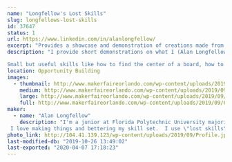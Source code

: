 ```yaml
---
name: "Longfellow's Lost Skills"
slug: longfellows-lost-skills
id: 37647
status: 1
url: https://www.linkedin.com/in/alanlongfellow/
excerpt: "Provides a showcase and demonstration of creations made from Maker-related skills that are no longer common knowledge since the advent of computer technology (such as using machinists' hand tools, manual drafting, restoring vintage tools, etc.)  You don't need a fancy $15,000 CNC machine to make a wooden chair - all you need is a chisel, a saw, a hand plane, and a couple of Maker skills lost to history... until now."
description: "I provide short demonstrations on what I (Alan Longfellow) call \"lost skills\" such as using hand tools to make accurate measurements, using a wood plane rather than an expensive milling machine, manual drafting equipment rather than clunky CAD software, restoring old, rusty yard-sale tools with nothing but steel wool and WD-40, among many other things.

Small but useful skills like how to find the center of a board, how to divide a line, or how to properly use a micrometer caliper, chisel, hand saw, or vernier caliper will be demonstrated.  The centerpiece of my exhibit will be an accurate, precise, custom-built 3D printer dubbed the \"Messingdrucker I\" that I made completely from precision-machined parts intended to demonstrate the need for an accurate, rigid 3D printer in the industry, along with a small (2 ft by 4 ft) model train display featuring vintage 1950s-era Lionel model trains.  So much innovation has been lost to history that I feel that it is important to \"dig it all up\" and use it for the greater good of the Maker community!"
location: Opportunity Building
images:
  - thumbnail: http://www.makerfaireorlando.com/wp-content/uploads/2019/09/66626308_2636965326335862_5596586571051306873_n.jpg
    medium: http://www.makerfaireorlando.com/wp-content/uploads/2019/09/66626308_2636965326335862_5596586571051306873_n.jpg
    large: http://www.makerfaireorlando.com/wp-content/uploads/2019/09/66626308_2636965326335862_5596586571051306873_n.jpg
    full: http://www.makerfaireorlando.com/wp-content/uploads/2019/09/66626308_2636965326335862_5596586571051306873_n.jpg
maker:
  - name: "Alan Longfellow"
    description: "I'm a junior at Florida Polytechnic University majoring in Mechanical Engineering with a deep passion for math, physics, and creative innovation. 
 I love making things and bettering my skill set.  I use \"lost skills\" that people usually no longer have, such as using manual machine tools and vintage woodworking equipment.  I want to share these skills with people in the area and help get them started if they want to join us Makers!"
photo_link: http://104.41.139.123/wp-content/uploads/2019/09/Profile.jpg
last-modified-db: "2019-10-26 13:49:02"
last-exported: "2020-04-07 17:18:23"
---
```

